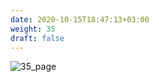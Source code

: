 ```yaml
---
date: 2020-10-15T18:47:13+03:00
weight: 35
draft: false
---
```


 ![35_page](/images/module1/35_page.png)
